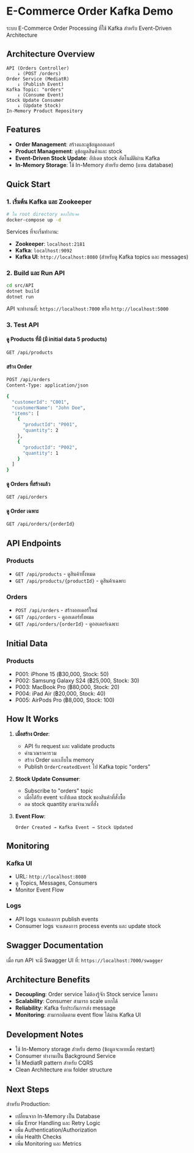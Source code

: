 # E-Commerce Order Kafka Demo

ระบบ E-Commerce Order Processing ที่ใช้ Kafka สำหรับ Event-Driven Architecture

## Architecture Overview

```
API (Orders Controller) 
    ↓ (POST /orders)
Order Service (MediatR) 
    ↓ (Publish Event)
Kafka Topic: "orders"
    ↓ (Consume Event)
Stock Update Consumer
    ↓ (Update Stock)
In-Memory Product Repository
```

## Features

- **Order Management**: สร้างและดูข้อมูลออเดอร์
- **Product Management**: ดูข้อมูลสินค้าและ stock
- **Event-Driven Stock Update**: อัปเดต stock อัตโนมัติผ่าน Kafka
- **In-Memory Storage**: ใช้ In-Memory สำหรับ demo (แทน database)

## Quick Start

### 1. เริ่มต้น Kafka และ Zookeeper

```bash
# ใน root directory ของโปรเจค
docker-compose up -d
```

Services ที่จะเริ่มทำงาน:
- **Zookeeper**: `localhost:2181`
- **Kafka**: `localhost:9092`
- **Kafka UI**: `http://localhost:8080` (สำหรับดู Kafka topics และ messages)

### 2. Build และ Run API

```bash
cd src/API
dotnet build
dotnet run
```

API จะทำงานที่: `https://localhost:7000` หรือ `http://localhost:5000`

### 3. Test API

#### ดู Products ที่มี (มี initial data 5 products)
```bash
GET /api/products
```

#### สร้าง Order
```bash
POST /api/orders
Content-Type: application/json

{
  "customerId": "C001",
  "customerName": "John Doe",
  "items": [
    {
      "productId": "P001",
      "quantity": 2
    },
    {
      "productId": "P002", 
      "quantity": 1
    }
  ]
}
```

#### ดู Orders ที่สร้างแล้ว
```bash
GET /api/orders
```

#### ดู Order เฉพาะ
```bash
GET /api/orders/{orderId}
```

## API Endpoints

### Products
- `GET /api/products` - ดูสินค้าทั้งหมด
- `GET /api/products/{productId}` - ดูสินค้าเฉพาะ

### Orders  
- `POST /api/orders` - สร้างออเดอร์ใหม่
- `GET /api/orders` - ดูออเดอร์ทั้งหมด
- `GET /api/orders/{orderId}` - ดูออเดอร์เฉพาะ

## Initial Data

### Products
- P001: iPhone 15 (฿30,000, Stock: 50)
- P002: Samsung Galaxy S24 (฿25,000, Stock: 30)
- P003: MacBook Pro (฿80,000, Stock: 20)
- P004: iPad Air (฿20,000, Stock: 40)
- P005: AirPods Pro (฿8,000, Stock: 100)

## How It Works

1. **เมื่อสร้าง Order**:
   - API รับ request และ validate products
   - คำนวณราคารวม
   - สร้าง Order และเก็บใน memory
   - Publish `OrderCreatedEvent` ไป Kafka topic "orders"

2. **Stock Update Consumer**:
   - Subscribe to "orders" topic
   - เมื่อได้รับ event จะอัปเดต stock ของสินค้าที่สั่งซื้อ
   - ลด stock quantity ตามจำนวนที่สั่ง

3. **Event Flow**:
   ```
   Order Created → Kafka Event → Stock Updated
   ```

## Monitoring

### Kafka UI
- URL: `http://localhost:8080`
- ดู Topics, Messages, Consumers
- Monitor Event Flow

### Logs
- API logs จะแสดงการ publish events
- Consumer logs จะแสดงการ process events และ update stock

## Swagger Documentation

เมื่อ run API จะมี Swagger UI ที่: `https://localhost:7000/swagger`

## Architecture Benefits

- **Decoupling**: Order service ไม่ต้องรู้จัก Stock service โดยตรง
- **Scalability**: Consumer สามารถ scale แยกได้
- **Reliability**: Kafka รับประกันการส่ง message
- **Monitoring**: สามารถติดตาม event flow ได้ผ่าน Kafka UI

## Development Notes

- ใช้ In-Memory storage สำหรับ demo (ข้อมูลจะหายเมื่อ restart)
- Consumer ทำงานเป็น Background Service
- ใช้ MediatR pattern สำหรับ CQRS
- Clean Architecture ตาม folder structure

## Next Steps

สำหรับ Production:
- เปลี่ยนจาก In-Memory เป็น Database
- เพิ่ม Error Handling และ Retry Logic
- เพิ่ม Authentication/Authorization
- เพิ่ม Health Checks
- เพิ่ม Monitoring และ Metrics
